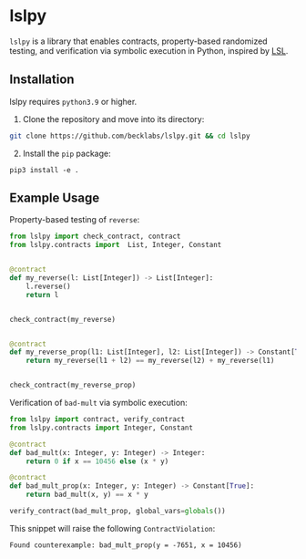 # lslpy

`lslpy` is a library that enables contracts, property-based randomized testing, and verification via symbolic execution in Python, inspired by [LSL](https://docs.racket-lang.org/lsl/index.html).

## Installation

lslpy requires `python3.9` or higher.

1. Clone the repository and move into its directory:

```bash
git clone https://github.com/becklabs/lslpy.git && cd lslpy
```

2. Install the `pip` package:

```
pip3 install -e .
```

## Example Usage

Property-based testing of `reverse`:

```python
from lslpy import check_contract, contract
from lslpy.contracts import  List, Integer, Constant


@contract
def my_reverse(l: List[Integer]) -> List[Integer]:
    l.reverse()
    return l


check_contract(my_reverse)


@contract
def my_reverse_prop(l1: List[Integer], l2: List[Integer]) -> Constant[True]:
    return my_reverse(l1 + l2) == my_reverse(l2) + my_reverse(l1)


check_contract(my_reverse_prop)
```

Verification of `bad-mult` via symbolic execution:

```python
from lslpy import contract, verify_contract
from lslpy.contracts import Integer, Constant

@contract
def bad_mult(x: Integer, y: Integer) -> Integer:
    return 0 if x == 10456 else (x * y)

@contract
def bad_mult_prop(x: Integer, y: Integer) -> Constant[True]:
    return bad_mult(x, y) == x * y

verify_contract(bad_mult_prop, global_vars=globals())
```

This snippet will raise the following `ContractViolation`:
```
Found counterexample: bad_mult_prop(y = -7651, x = 10456)
```
